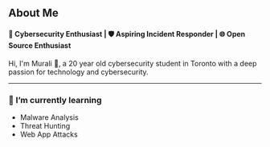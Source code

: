 ## About Me

#### 🔐 Cybersecurity Enthusiast | 🛡️ Aspiring Incident Responder | 🌐 Open Source Enthusiast

Hi, I'm Murali 👋, a 20 year old cybersecurity student in Toronto with a deep passion for technology and cybersecurity. 

---

### 🌱 I’m currently learning
  - Malware Analysis
  - Threat Hunting
  - Web App Attacks

<!--
**Murali2602/Murali2602** is a ✨ _special_ ✨ repository because its `README.md` (this file) appears on your GitHub profile.

Here are some ideas to get you started:

- 🔭 I’m currently working on ...
- 🌱 I’m currently learning ...
- 👯 I’m looking to collaborate on ...
- 🤔 I’m looking for help with ...
- 💬 Ask me about ...
- 📫 How to reach me: ...
- 😄 Pronouns: ...
- ⚡ Fun fact: ...
-->
